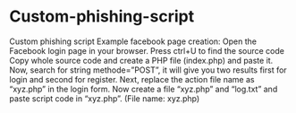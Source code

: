 # Custom-phishing-script
Custom phishing script
Example facebook page creation:
Open the Facebook login page in your browser.
Press ctrl+U to find the source code
Copy whole source code and create a PHP file (index.php) and paste it.
Now, search for string methode=”POST”, it will give you two results first for login and second for register.
Next, replace the action file name as “xyz.php” in the login form.
Now create a file “xyz.php” and “log.txt” and paste script code in “xyz.php”. 
(File name: xyz.php)




